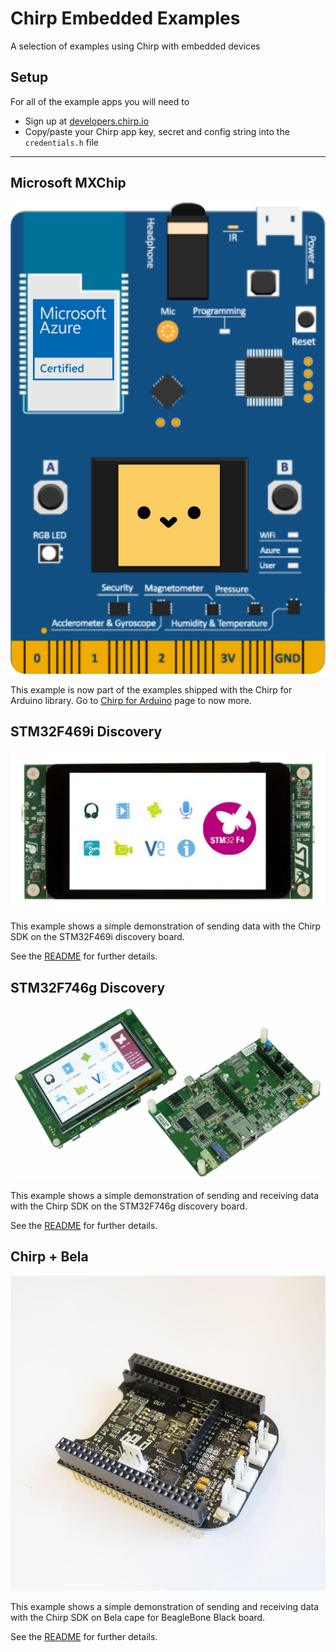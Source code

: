# Chirp Embedded Examples

A selection of examples using Chirp with embedded devices

## Setup

For all of the example apps you will need to

- Sign up at [developers.chirp.io](https://developers.chirp.io)
- Copy/paste your Chirp app key, secret and config string into the `credentials.h` file

----

## Microsoft MXChip

![microsoft mxchip](microsoft-mxchip/mxchip.svg)

This example is now part of the examples shipped with the Chirp for Arduino library. Go to [Chirp for Arduino](https://developers.chirp.io/docs/getting-started/arduino) page to now more.

## STM32F469i Discovery

![stm32f469i](stm32f469i-discovery/stm32f469i.jpg)

This example shows a simple demonstration of sending data with the Chirp SDK on the STM32F469i discovery board.

See the [README](stm32f469i-discovery/README.md) for further details.

## STM32F746g Discovery

![stm32f746g](stm32f746g-discovery/stm32f746g.jpg)

This example shows a simple demonstration of sending and receiving data with the Chirp SDK on the STM32F746g discovery board.

See the [README](stm32f746g-discovery/README.md) for further details.

## Chirp + Bela

![chirp+bela](bela/bela-cape.jpg)

This example shows a simple demonstration of sending and receiving data with the Chirp SDK on Bela cape for BeagleBone Black board.

See the [README](bela/README.md) for further details.
